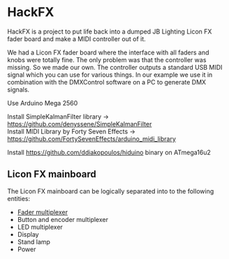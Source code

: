 # HackFX

HackFX is a project to put life back into a dumped JB Lighting Licon FX fader board and make a MIDI controller out of it.  

We had a Licon FX fader board where the interface with all faders and knobs were totally fine. The only problem was that the controller was missing. So we made our own. The controller outputs a standard USB MIDI signal which you can use for various things. In our example we use it in combination with the DMXControl software on a PC to generate DMX signals.  

Use Arduino Mega 2560

Install SimpleKalmanFilter library -> https://github.com/denyssene/SimpleKalmanFilter  
Install MIDI Library by Forty Seven Effects -> https://github.com/FortySevenEffects/arduino_midi_library

Install https://github.com/ddiakopoulos/hiduino binary on ATmega16u2

## Licon FX mainboard
The Licon FX mainboard can be logically separated into to the following entities:
* [Fader multiplexer](https://github.com/niklasweber/HackFX/wiki/Fader-multiplexer)
* Button and encoder multiplexer
* LED multiplexer
* Display
* Stand lamp
* Power
